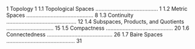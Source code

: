1 Topology 1
1.1 Topological Spaces ......................................... 1
1.2 Metric Spaces ............................................ 8
1.3 Continuity .............................................. 12
1.4 Subspaces, Products, and Quotients ............................... 15
1.5 Compactness ............................................ 20
1.6 Connectedness ........................................... 26
1.7 Baire Spaces ............................................. 31
